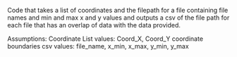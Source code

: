 Code that takes a list of coordinates and the filepath for a file containing file names and min and max x and y values and outputs a csv of the file path for each file that has an overlap of data with the data provided.


Assumptions:
Coordinate List values: Coord_X, Coord_Y
coordinate boundaries csv values: file_name, x_min, x_max, y_min, y_max